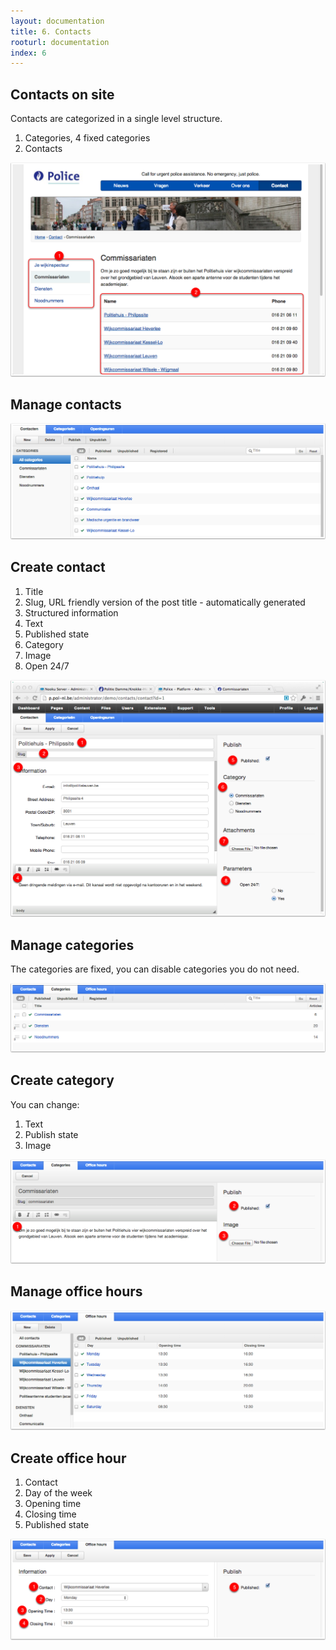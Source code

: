 ```yaml
---
layout: documentation
title: 6. Contacts
rooturl: documentation
index: 6
---
```


## Contacts on site

Contacts are categorized in a single level structure.

1. Categories, 4 fixed categories
2. Contacts

![](/images/documentation/contacts-site-contacts.png)

## Manage contacts

![](/images/documentation/contacts-admin-contacts.png)

## Create contact

1. Title
2. Slug, URL friendly version of the post title - automatically generated
3. Structured information
4. Text
5. Published state
6. Category
7. Image
8. Open 24/7

![](/images/documentation/contacts-admin-contact.png)

## Manage categories

The categories are fixed, you can disable categories you do not need.

![](/images/documentation/contacts-admin-categories.png)

## Create category

You can change:

1. Text
2. Publish state
3. Image

![](/images/documentation/contacts-admin-category.png)

## Manage office hours

![](/images/documentation/contacts-admin-hours.png)

## Create office hour

1. Contact
2. Day of the week
3. Opening time
4. Closing time
5. Published state

![](/images/documentation/contacts-admin-hour.png)